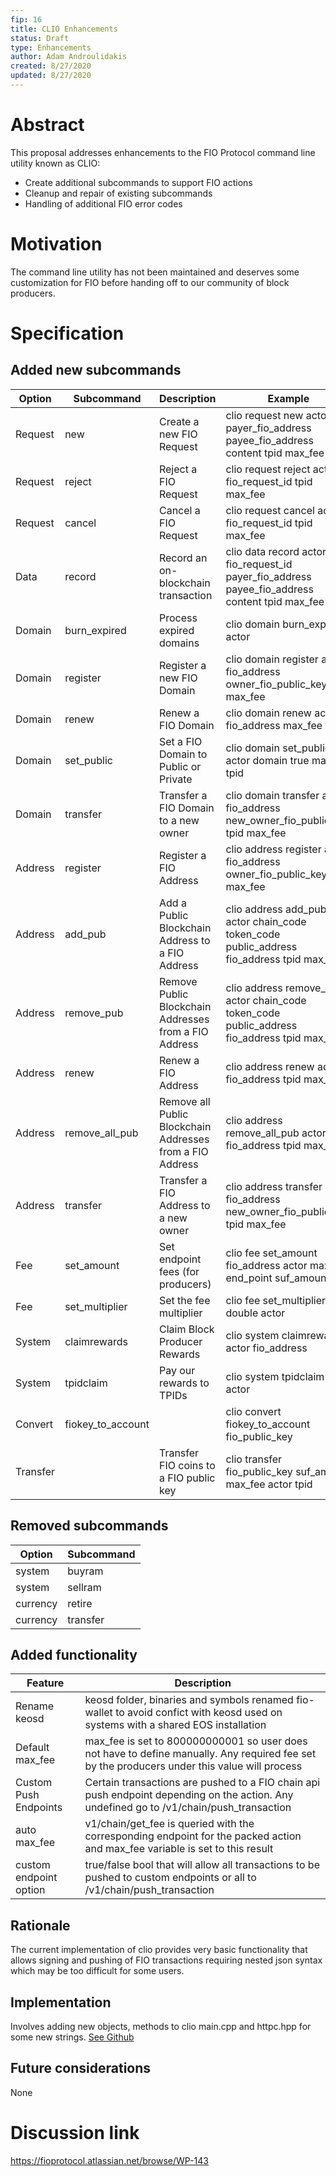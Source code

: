 ```yaml
---
fip: 16
title: CLIO Enhancements
status: Draft
type: Enhancements
author: Adam Androulidakis
created: 8/27/2020
updated: 8/27/2020
---
```


# Abstract
This proposal addresses enhancements to the FIO Protocol command line utility known as CLIO:
* Create additional subcommands to support FIO actions
* Cleanup and repair of existing subcommands
* Handling of additional FIO error codes

# Motivation
The command line utility has not been maintained and deserves some customization for FIO before handing off to our community of block producers.

# Specification
## Added new subcommands
|Option|Subcommand|Description|Example|
|---|---|---|---|
|Request|new|Create a new FIO Request|clio request new actor payer_fio_address payee_fio_address content tpid max_fee |
|Request|reject|Reject a FIO Request|clio request reject actor fio_request_id tpid max_fee|
|Request|cancel|Cancel a FIO Request|clio request cancel actor fio_request_id tpid max_fee|
|Data|record|Record an on-blockchain transaction|clio data record actor fio_request_id payer_fio_address payee_fio_address content tpid max_fee|
|Domain|burn_expired|Process expired domains|clio domain burn_expired actor| 
|Domain|register|Register a new FIO Domain|clio domain register actor fio_address owner_fio_public_key tpid max_fee|
|Domain|renew|Renew a FIO Domain|clio domain renew actor fio_address max_fee tpid|
|Domain|set_public|Set a FIO Domain to Public or Private|clio domain set_public actor domain true max_fee tpid|
|Domain|transfer|Transfer a FIO Domain to a new owner|clio domain transfer actor fio_address new_owner_fio_public_key tpid max_fee |
|Address|register|Register a FIO Address|clio address register actor fio_address owner_fio_public_key tpid max_fee|
|Address|add_pub|Add a Public Blockchain Address to a FIO Address|clio address add_pub actor chain_code token_code public_address fio_address tpid max_fee|
|Address|remove_pub|Remove Public Blockchain Addresses from a FIO Address|clio address remove_pub actor chain_code token_code public_address fio_address tpid max_fee|
|Address|renew|Renew a FIO Address|clio address renew actor fio_address tpid max_fee|
|Address|remove_all_pub|Remove all Public Blockchain Addresses from a FIO Address|clio address remove_all_pub actor fio_address tpid max_fee|
|Address|transfer|Transfer a FIO Address to a new owner|clio address transfer actor fio_address new_owner_fio_public_key tpid max_fee|
|Fee|set_amount|Set endpoint fees (for producers)|clio fee set_amount fio_address actor max_fee end_point suf_amount|
|Fee|set_multiplier|Set the fee multiplier|clio fee set_multiplier double actor |
|System|claimrewards|Claim Block Producer Rewards|clio system claimrewards actor fio_address|
|System|tpidclaim|Pay our rewards to TPIDs|clio system tpidclaim actor|
|Convert|fiokey_to_account||clio convert fiokey_to_account fio_public_key|
|Transfer||Transfer FIO coins to a FIO public key|clio transfer fio_public_key suf_amount max_fee actor tpid|

## Removed subcommands
|Option|Subcommand|
|---|---|
|system|buyram|
|system|sellram|
|currency|retire|
|currency|transfer|

## Added functionality
|Feature|Description|
|---|---|
|Rename keosd|keosd folder, binaries and symbols renamed fio-wallet to avoid confict with keosd used on systems with a shared EOS installation|
|Default max_fee|max_fee is set to 800000000001 so user does not have to define manually. Any required fee set by the producers under this value will process|
|Custom Push Endpoints|Certain transactions are pushed to a FIO chain api push endpoint depending on the action. Any undefined go to /v1/chain/push_transaction|
|auto max_fee|v1/chain/get_fee is queried with the corresponding endpoint for the packed action and max_fee variable is set to this result|
|custom endpoint option|true/false bool that will allow all transactions to be pushed to custom endpoints or all to /v1/chain/push_transaction|

## Rationale
The current implementation of clio provides very basic functionality that allows signing and pushing of FIO transactions requiring nested json syntax which may be too difficult for some users.

## Implementation
Involves adding new objects, methods to clio main.cpp and httpc.hpp for some new strings. [See Github](https://github.com/fioprotocol/fio/tree/feature/fio%2354_clio_enhancements/programs/clio)

## Future considerations
None

# Discussion link
https://fioprotocol.atlassian.net/browse/WP-143
